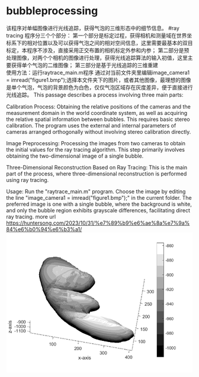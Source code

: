 # bubbleprocessing  
该程序对单幅图像进行光线追踪，获得气泡的三维形态中的细节信息。
#ray tracing 程序分三个个部分：
第一个部分是标定过程，获得相机和测量域在世界坐标系下的相对位置以及可以获得气泡之间的相对空间信息，这里需要最基本的双目标定，本程序不涉及，直接采用正交布置的相机标定外参和内参；
第二部分是预处理图像，对两个个相机的图像进行处理，获得光线追踪算法的输入初值，这里主要获得单个气泡的二维图像；
第三部分是基于光线追踪的三维重建  
使用方法：运行raytrace_main.m程序
通过对当前文件夹里编辑image_camera1 = imread("figure1.bmp");选择本文件夹下的图片，或者其他图像，最理想的图像是单个气泡，气泡的背景颜色为白色，仅仅气泡区域存在灰度差异，便于直接进行光线追踪。
This passage describes a process involving three main parts:

Calibration Process:
Obtaining the relative positions of the cameras and the measurement domain in the world coordinate system, as well as acquiring the relative spatial information between bubbles. This requires basic stereo calibration. The program uses the external and internal parameters of cameras arranged orthogonally without involving stereo calibration directly.

Image Preprocessing:
Processing the images from two cameras to obtain the initial values for the ray tracing algorithm. This step primarily involves obtaining the two-dimensional image of a single bubble.

Three-Dimensional Reconstruction Based on Ray Tracing:
This is the main part of the process, where three-dimensional reconstruction is performed using ray tracing.

Usage:
Run the "raytrace_main.m" program. Choose the image by editing the line "image_camera1 = imread("figure1.bmp");" in the current folder. The preferred image is one with a single bubble, where the background is white, and only the bubble region exhibits grayscale differences, facilitating direct ray tracing.
more url https://huntersong.com/2023/10/31/%e7%89%b9%e6%ae%8a%e7%9a%84%e6%b0%94%e6%b3%a1/  
![image](https://github.com/huntersong/bubbleprocessing/blob/main/bubbleimagegit/51bubble.png)

